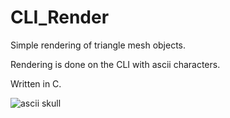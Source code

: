 # CLI_Render
Simple rendering of triangle mesh objects.

Rendering is done on the CLI with ascii characters.

Written in C.

![ascii skull](https://github.com/NicoEvZ/CLI_Render/assets/35323277/0ec9f517-c23c-445f-8b32-af6a0b633f45)
